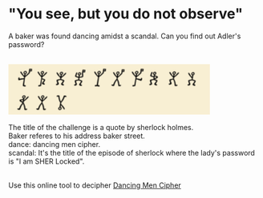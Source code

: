 # "You see, but you do not observe"

A baker was found dancing amidst a scandal. Can you find out Adler's password?<br><br>
<p>
  <img src="sherlock.png">
</p>

The title of the challenge is a quote by sherlock holmes.<br>
Baker referes to his address baker street.<br>
dance: dancing men cipher.<br>
scandal: It's the title of the episode of sherlock where the lady's password is "I am SHER Locked".<br><br>

Use this online tool to decipher [Dancing Men Cipher](https://www.dcode.fr/dancing-men-cipher)
